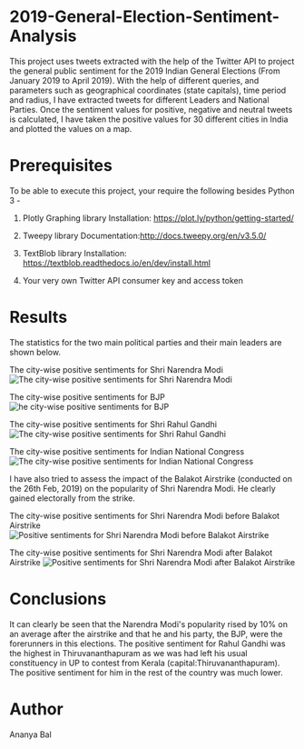 # 2019-General-Election-Sentiment-Analysis
This project uses tweets extracted with the help of the Twitter API to project the general public sentiment for the 2019 Indian General Elections (From January 2019 to April 2019). With the help of different queries, and parameters such as geographical coordinates (state capitals), time period and radius, I have extracted tweets for different Leaders and National Parties. Once the sentiment values for positive, negative and neutral tweets is calculated, I have taken the positive values for 30 different cities in India and plotted the values on a map.

# Prerequisites
To be able to execute this project, your require the following besides Python 3 - 
1. Plotly Graphing library
Installation: https://plot.ly/python/getting-started/

2. Tweepy library
Documentation:http://docs.tweepy.org/en/v3.5.0/

3. TextBlob library
Installation: https://textblob.readthedocs.io/en/dev/install.html

4. Your very own Twitter API consumer key and access token
 
# Results 
The statistics for the two main political parties and their main leaders are shown below.

The city-wise positive sentiments for Shri Narendra Modi
![The city-wise positive sentiments for Shri Narendra Modi](https://github.com/Anniebbb/2019-General-Election-Sentiment-Analysis/blob/master/NM.png)

The city-wise positive sentiments for BJP
![he city-wise positive sentiments for BJP](https://github.com/Anniebbb/2019-General-Election-Sentiment-Analysis/blob/master/BJP.png)

The city-wise positive sentiments for Shri Rahul Gandhi
![The city-wise positive sentiments for Shri Rahul Gandhi](https://github.com/Anniebbb/2019-General-Election-Sentiment-Analysis/blob/master/RAGA.png)

The city-wise positive sentiments for Indian National Congress
![The city-wise positive sentiments for Indian National Congress](https://github.com/Anniebbb/2019-General-Election-Sentiment-Analysis/blob/master/INC.png)


I have also tried to assess the impact of the Balakot Airstrike (conducted on the 26th Feb, 2019) on the popularity of Shri Narendra Modi. He clearly gained electorally from the strike.

The city-wise positive sentiments for Shri Narendra Modi before Balakot Airstrike
![Positive sentiments for Shri Narendra Modi before Balakot Airstrike](https://github.com/Anniebbb/2019-General-Election-Sentiment-Analysis/blob/master/NMBeforeBalakot.png)

The city-wise positive sentiments for Shri Narendra Modi after Balakot Airstrike
![Positive sentiments for Shri Narendra Modi after Balakot Airstrike](https://github.com/Anniebbb/2019-General-Election-Sentiment-Analysis/blob/master/NMAfterBalakot.png)

# Conclusions
It can clearly be seen that the Narendra Modi's popularity rised by 10% on an average after the airstrike and that he and his party, the BJP, were the forerunners in this elections. The positive sentiment for Rahul Gandhi was the highest in Thiruvananthapuram as we was had left his usual constituency in UP to contest from Kerala (capital:Thiruvananthapuram). The positive sentiment for him in the rest of the country was much lower. 


# Author
Ananya Bal

